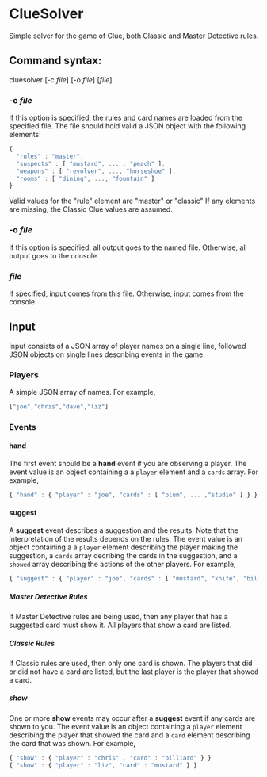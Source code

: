 # ClueSolver
Simple solver for the game of Clue, both Classic and Master Detective rules.
## Command syntax:
cluesolver [-c *file*] [-o *file*] [*file*]
### -c *file*
If this option is specified, the rules and card names are loaded from the specified file. The file should hold valid a JSON object with
the following elements:
```javascript
{
  "rules" : "master",
  "suspects" : [ "mustard", ... , "peach" ],
  "weapons" : [ "revolver", ..., "horseshoe" ],
  "rooms" : [ "dining", ..., "fountain" ]
}
```
Valid values for the "rule" element are "master" or "classic" If any elements are missing, the Classic Clue values are assumed.
### -o *file*
If this option is specified, all output goes to the named file. Otherwise, all output goes to the console.
### *file*
If specified, input comes from this file. Otherwise, input comes from the console.
## Input
Input consists of a JSON array of player names on a single line, followed JSON objects on single lines describing events in the game.
### Players
A simple JSON array of names. For example,
```javascript
["joe","chris","dave","liz"]
```
### Events
#### hand
The first event should be a **hand** event if you are observing a player. The event value is an object containing a a `player` element
and a `cards` array. For example,
```javascript
{ "hand" : { "player" : "joe", "cards" : [ "plum", ... ,"studio" ] } }
```
#### suggest
A **suggest** event describes a suggestion and the results. Note that the interpretation of the results depends on the rules. The event
value is an object containing a a `player` element describing the player making the suggestion, a `cards` array decribing the cards in
the suggestion, and a `showed` array describing the actions of the other players. For example,
```javascript
{ "suggest" : { "player" : "joe", "cards" : [ "mustard", "knife", "billiard" ], "showed" : [ "chris" , "liz" ] } }
```
##### Master Detective Rules
If Master Detective rules are being used, then any player that has a suggested card must show it. All players that show a card are
listed.
##### Classic Rules
If Classic rules are used, then only one card is shown. The players that did or did not have a card are listed, but the last player
is the player that showed a card.
##### show
One or more **show** events may occur after a **suggest** event if any cards are shown to you. The event value is an object containing
a `player` element describing the player that showed the card and a `card` element describing the card that was shown. For example,
```javascript
{ "show" : { "player" : "chris" , "card" : "billiard" } }
{ "show" : { "player" : "liz", "card" : "mustard" } }
```
